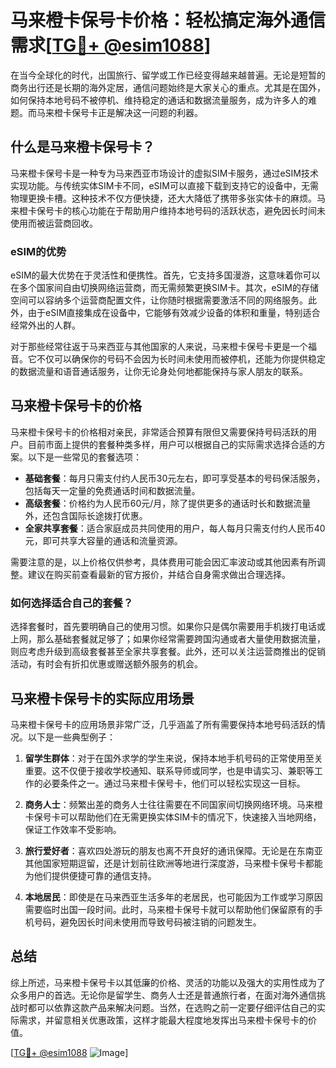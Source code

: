# 马来橙卡保号卡价格：轻松搞定海外通信需求[[TG💪+ @esim1088](https://t.me/s/esim1088)]

在当今全球化的时代，出国旅行、留学或工作已经变得越来越普遍。无论是短暂的商务出行还是长期的海外定居，通信问题始终是大家关心的重点。尤其是在国外，如何保持本地号码不被停机、维持稳定的通话和数据流量服务，成为许多人的难题。而马来橙卡保号卡正是解决这一问题的利器。

## 什么是马来橙卡保号卡？

马来橙卡保号卡是一种专为马来西亚市场设计的虚拟SIM卡服务，通过eSIM技术实现功能。与传统实体SIM卡不同，eSIM可以直接下载到支持它的设备中，无需物理更换卡槽。这种技术不仅方便快捷，还大大降低了携带多张实体卡的麻烦。马来橙卡保号卡的核心功能在于帮助用户维持本地号码的活跃状态，避免因长时间未使用而被运营商回收。

### eSIM的优势

eSIM的最大优势在于灵活性和便携性。首先，它支持多国漫游，这意味着你可以在多个国家间自由切换网络运营商，而无需频繁更换SIM卡。其次，eSIM的存储空间可以容纳多个运营商配置文件，让你随时根据需要激活不同的网络服务。此外，由于eSIM直接集成在设备中，它能够有效减少设备的体积和重量，特别适合经常外出的人群。

对于那些经常往返于马来西亚与其他国家的人来说，马来橙卡保号卡更是一个福音。它不仅可以确保你的号码不会因为长时间未使用而被停机，还能为你提供稳定的数据流量和语音通话服务，让你无论身处何地都能保持与家人朋友的联系。

## 马来橙卡保号卡的价格

马来橙卡保号卡的价格相对亲民，非常适合预算有限但又需要保持号码活跃的用户。目前市面上提供的套餐种类多样，用户可以根据自己的实际需求选择合适的方案。以下是一些常见的套餐选项：

- **基础套餐**：每月只需支付约人民币30元左右，即可享受基本的号码保活服务，包括每天一定量的免费通话时间和数据流量。
- **高级套餐**：价格约为人民币60元/月，除了提供更多的通话时长和数据流量外，还包含国际长途拨打优惠。
- **全家共享套餐**：适合家庭成员共同使用的用户，每人每月只需支付约人民币40元，即可共享大容量的通话和流量资源。

需要注意的是，以上价格仅供参考，具体费用可能会因汇率波动或其他因素有所调整。建议在购买前查看最新的官方报价，并结合自身需求做出合理选择。

### 如何选择适合自己的套餐？

选择套餐时，首先要明确自己的使用习惯。如果你只是偶尔需要用手机拨打电话或上网，那么基础套餐就足够了；如果你经常需要跨国沟通或者大量使用数据流量，则应考虑升级到高级套餐甚至全家共享套餐。此外，还可以关注运营商推出的促销活动，有时会有折扣优惠或赠送额外服务的机会。

## 马来橙卡保号卡的实际应用场景

马来橙卡保号卡的应用场景非常广泛，几乎涵盖了所有需要保持本地号码活跃的情况。以下是一些典型例子：

1. **留学生群体**：对于在国外求学的学生来说，保持本地手机号码的正常使用至关重要。这不仅便于接收学校通知、联系导师或同学，也是申请实习、兼职等工作的必要条件之一。通过马来橙卡保号卡，他们可以轻松实现这一目标。

2. **商务人士**：频繁出差的商务人士往往需要在不同国家间切换网络环境。马来橙卡保号卡可以帮助他们在无需更换实体SIM卡的情况下，快速接入当地网络，保证工作效率不受影响。

3. **旅行爱好者**：喜欢四处游玩的朋友也离不开良好的通讯保障。无论是在东南亚其他国家短期逗留，还是计划前往欧洲等地进行深度游，马来橙卡保号卡都能为他们提供便捷可靠的通信支持。

4. **本地居民**：即使是在马来西亚生活多年的老居民，也可能因为工作或学习原因需要临时出国一段时间。此时，马来橙卡保号卡就可以帮助他们保留原有的手机号码，避免因长时间未使用而导致号码被注销的问题发生。

## 总结

综上所述，马来橙卡保号卡以其低廉的价格、灵活的功能以及强大的实用性成为了众多用户的首选。无论你是留学生、商务人士还是普通旅行者，在面对海外通信挑战时都可以依靠这款产品来解决问题。当然，在选购之前一定要仔细评估自己的实际需求，并留意相关优惠政策，这样才能最大程度地发挥出马来橙卡保号卡的价值。

[[TG💪+ @esim1088](https://t.me/s/esim1088) ![Image](https://i.postimg.cc/4NQfJmqS/Snipaste-2025-05-13-00-14-12.png)]